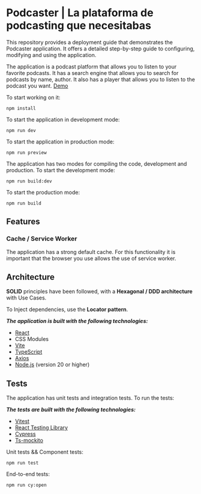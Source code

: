 # Podcaster | La plataforma de podcasting que necesitabas

This repository provides a deployment guide that demonstrates the Podcaster application. It offers a detailed step-by-step guide to configuring, modifying and using the application.

The application is a podcast platform that allows you to listen to your favorite podcasts. It has a search engine that allows you to search for podcasts by name, author. It also has a player that allows you to listen to the podcast you want. 
[Demo](https://podcaster-ten.vercel.app/)

To start working on it:

`npm install`

To start the application in development mode:

`npm run dev`

To start the application in production mode:

`npm run preview`

The application has two modes for compiling the code, development and production. To start the development mode:

`npm run build:dev`

To start the production mode:

`npm run build`

## Features

### Cache / Service Worker

The application has a strong default cache. For this functionality it is important that the browser you use allows the use of service worker.

## Architecture

**SOLID** principles have been followed, with a **Hexagonal / DDD architecture** with Use Cases.

To Inject dependencies, use the **Locator pattern**.

**_The application is built with the following technologies:_**

- [React](https://reactjs.org/)
- CSS Modules
- [Vite](https://vitejs.dev/)
- [TypeScript](https://www.typescriptlang.org/)
- [Axios](https://axios-http.com/)
- [Node.js](https://nodejs.org/) (version 20 or higher)

## Tests

The application has unit tests and integration tests. To run the tests:

**_The tests are built with the following technologies:_**

- [Vitest](https://vitejs.dev/guide/features.html#testing)
- [React Testing Library](https://testing-library.com/docs/react-testing-library/intro/)
- [Cypress](https://www.cypress.io/)
- [Ts-mockito](https://www.npmjs.com/package/ts-mockito)

Unit tests && Component tests:

`npm run test`

End-to-end tests:

`npm run cy:open`
